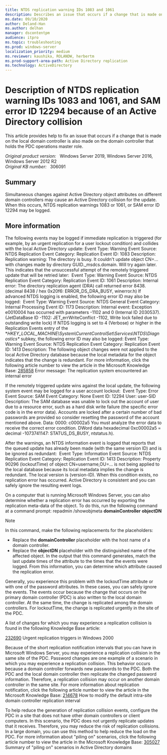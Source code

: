 ```yaml
---
title: NTDS replication warning IDs 1083 and 1061
description: Describes an issue that occurs if a change that is made on the local domain controller is also made on the domain controller that holds the PDC operations master role. In this scenario, the domain controllers may replicate the changes at the same time.
ms.date: 09/10/2020
author: Deland-Han
ms.author: delhan
manager: dscontentpm
audience: itpro
ms.topic: troubleshooting
ms.prod: windows-server
localization_priority: medium
ms.reviewer: kaushika, ROLANDW, herbertm
ms.prod-support-area-path: Active Directory replication
ms.technology: ActiveDirectory 
---
```

# Description of NTDS replication warning IDs 1083 and 1061, and SAM error ID 12294 because of an Active Directory collision

This article provides help to fix an issue that occurs if a change that is made on the local domain controller is also made on the domain controller that holds the PDC operations master role.

_Original product version:_ &nbsp; Windows Server 2019, Windows Server 2016, Windows Server 2012 R2  
_Original KB number:_ &nbsp; 306091

## Summary

Simultaneous changes against Active Directory object attributes on different domain controllers may cause an Active Directory collision for the update. When this occurs, NTDS replication warnings 1083 or 1061, or SAM error ID 12294 may be logged.

## More information

The following events may be logged if immediate replication is triggered (for example, by an urgent replication for a user lockout condition) and collides with the local Active Directory update: Event Type: Warning
Event Source: NTDS Replication
Event Category: Replication
Event ID: 1083
Description:
Replication warning: The directory is busy. It couldn't update object CN=... with changes made by directory GUID._msdcs.domain. Will try again later.
This indicates that the unsuccessful attempt of the remotely triggered update that will be retried later:
 Event Type: Warning
Event Source: NTDS Replication
Event Category: Replication
Event ID: 1061
Description:
Internal error: The directory replication agent (DRA) call returned error 8438.
(decimal 8438 / hex 0x20f6: ERROR_DS_DRA_BUSY, winerror.h)
If advanced NTDS logging is enabled, the following error ID may also be logged:
 Event Type: Warning
Event Source: NTDS General
Event Category: Internal Processing
Event ID: 1173
Description:
Internal event: Exception e0010004 has occurred with parameters -1102 and 0 (Internal ID 2030537).
(JetDataBase ID -1102: JET_errWriteConflict -1102, Write lock failed due to outstanding write lock)
If NTDS logging is set to 4 (Verbose) or higher in the Replication Events entry of the **HKEY_LOCAL_MACHINE\System\CurrentControlSet\Services\NTDS\Diagnostics\** subkey, the following error ID may also be logged: Event Type: Warning
Event Source: NTDS Replication Event Category: Replication
Event ID: 1413
Description:
The following object changes were not applied to the local Active Directory database because the local metadata for the object indicates that the change is redundant.
 For more information, click the following article number to view the article in the Microsoft Knowledge Base: 
 [285858](https://support.microsoft.com/help/285858) Error message: The replication system encountered an internal error 

If the remotely triggered update wins against the local update, the following system event may be logged for a user account lockout:
 Event Type: Error
Event Source: SAM
Event Category: None
Event ID: 12294
User: user-SID
Description:
The SAM database was unable to lock out the account of user due to a resource error, such as a hard disk write failure (the specific error code is in the error data). Accounts are locked after a certain number of bad passwords are provided so consider resetting the password of the account mentioned above.
Data: 0000: c00002a5
You must analyze the error data to receive the correct error condition. DWord data hexadecimal 0xc00002a5 = decimal -1073741147: STATUS_DS_BUSY, ntstatus.h).

After the warnings, an NTDS information event is logged that reports that the queued update has already been made (with the same version ID) and is be ignored as redundant:
 Event Type: Information
Event Source: NTDS Replication
Event Category: Replication
Event ID: 1413
Description:
Property 90296 (lockoutTime) of object CN=username,OU=... is not being applied to the local database because its local metadata implies the change is redundant. The local version is (version-ID).
When this condition exists, no replication error has occurred. Active Directory is consistent and you can safely ignore the resulting event logs.

On a computer that is running Microsoft Windows Server, you can also determine whether a replication error has occurred by exporting the replication meta-data of the object. To do this, run the following command at a command prompt: repadmin /showobjmeta **domainController** **objectDN**  
> [!NOTE]
> In this command, make the following replacements for the placeholders:
- Replace the **domainController** placeholder with the host name of a domain controller.
- Replace the **objectDN** placeholder with the distinguished name of the affected object. In the output that this command generates, match the last update times of the attribute to the times that the events were logged. From this information, you can determine which attribute caused the replication error.

Generally, you experience this problem with the lockoutTime attribute or with one of the password attributes. In these cases, you can safely ignore the events. The events occur because the change that occurs on the primary domain controller (PDC) is also written to the local domain controller. At the same time, the change is replicated among the domain controllers. For lockoutTime, the change is replicated urgently in the site of the PDC.

A list of changes for which you may experience a replication collision is found in the following Knowledge Base article:

[232690](https://support.microsoft.com/help/232690) Urgent replication triggers in Windows 2000 

Because of the short replication notification intervals that you can have in Microsoft Windows Server, you may experience a replication collision in the same site of the PDC. Password changes are one example of a scenario in which you may experience a replication collision. This behavior occurs because a domain controller forwards new passwords to the PDC. Both the PDC and the local domain controller then replicate the changed password information. Therefore, a replication collision may occur on another domain controller in the same site. For more information about replication notification, click the following article number to view the article in the Microsoft Knowledge Base: 
 [214678](https://support.microsoft.com/help/214678) How to modify the default intra-site domain controller replication interval 

To help reduce the generation of replication collision events, configure the PDC in a site that does not have other domain controllers or client computers. In this scenario, the PDC does not urgently replicate updates that it receives. Therefore, you may reduce the risk of replication collisions. In a large domain, you can use this method to help reduce the load on the PDC. For more information about "piling on" scenarios, click the following article number to view the article in the Microsoft Knowledge Base: 
 [305027](https://support.microsoft.com/help/305027) Summary of "piling on" scenarios in Active Directory domains
